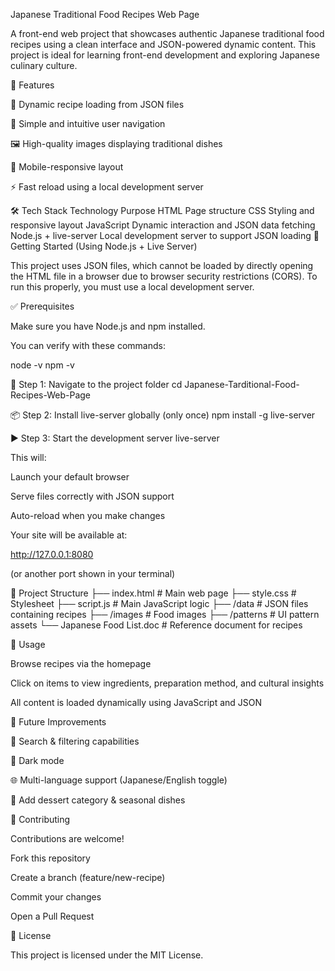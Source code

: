 Japanese Traditional Food Recipes Web Page

A front-end web project that showcases authentic Japanese traditional food recipes using a clean interface and JSON-powered dynamic content. This project is ideal for learning front-end development and exploring Japanese culinary culture.

📌 Features

📖 Dynamic recipe loading from JSON files

🧭 Simple and intuitive user navigation

🖼️ High-quality images displaying traditional dishes

📱 Mobile-responsive layout

⚡ Fast reload using a local development server

🛠 Tech Stack
Technology	Purpose
HTML	Page structure
CSS	Styling and responsive layout
JavaScript	Dynamic interaction and JSON data fetching
Node.js + live-server	Local development server to support JSON loading
🚀 Getting Started (Using Node.js + Live Server)

This project uses JSON files, which cannot be loaded by directly opening the HTML file in a browser due to browser security restrictions (CORS).
To run this properly, you must use a local development server.

✅ Prerequisites

Make sure you have Node.js and npm installed.

You can verify with these commands:

node -v
npm -v

📂 Step 1: Navigate to the project folder
cd Japanese-Tarditional-Food-Recipes-Web-Page

📦 Step 2: Install live-server globally (only once)
npm install -g live-server

▶️ Step 3: Start the development server
live-server


This will:

Launch your default browser

Serve files correctly with JSON support

Auto-reload when you make changes

Your site will be available at:

http://127.0.0.1:8080


(or another port shown in your terminal)

📁 Project Structure
├── index.html        # Main web page
├── style.css         # Stylesheet
├── script.js         # Main JavaScript logic
├── /data             # JSON files containing recipes
├── /images           # Food images
├── /patterns         # UI pattern assets
└── Japanese Food List.doc  # Reference document for recipes

🧭 Usage

Browse recipes via the homepage

Click on items to view ingredients, preparation method, and cultural insights

All content is loaded dynamically using JavaScript and JSON

🌱 Future Improvements

🔎 Search & filtering capabilities

🎨 Dark mode

🌐 Multi-language support (Japanese/English toggle)

🧁 Add dessert category & seasonal dishes

🤝 Contributing

Contributions are welcome!

Fork this repository

Create a branch (feature/new-recipe)

Commit your changes

Open a Pull Request

📄 License

This project is licensed under the MIT License.
